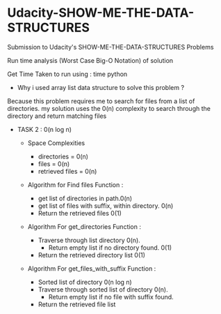 # Udacity-SHOW-ME-THE-DATA-STRUCTURES

Submission to Udacity's SHOW-ME-THE-DATA-STRUCTURES Problems

Run time analysis (Worst Case Big-O Notation) of solution

Get Time Taken to run using : time python <filename>

- Why i used array list data structure to solve this problem ?

Because this problem requires me to search for files from a list of directories. my solution uses the 0(n) complexity to search through the directory and return matching files

- TASK 2 : 0(n log n)

  - Space Complexities 
    - directories = 0(n)
    - files = 0(n)
    - retrieved files = 0(n)

  - Algorithm for Find files Function :

    - get list of directories in path.0(n)
    - get list of files with suffix, within directory. 0(n)
    - Return the retrieved files 0(1)

  - Algorithm For get_directories Function :

    - Traverse through list directory 0(n).
      - Return empty list if no directory found. 0(1)
    - Return the retrieved directory list 0(1)

  - Algorithm For get_files_with_suffix Function :
    - Sorted list of directory 0(n log n)
    - Traverse through sorted list of directory 0(n).
      - Return empty list if no file with suffix found.
    - Return the retrieved file list
